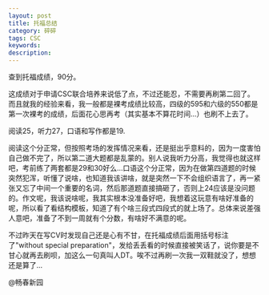 ```yaml
---
layout: post
title: 托福总结
category: 碎碎
tags: CSC
keywords: 
description: 
---
```

  查到托福成绩，90分。

  这成绩对于申请CSC联合培养来说低了点，不过还能忍，不需要再刷第二回了。而且就我的经验来看，我一般都是裸考成绩比较高，四级的595和六级的550都是第一次裸考的成绩，后面花心思再考（其实基本不算花时间...）也刷不上去了。

  阅读25，听力27，口语和写作都是19. 

  阅读这个分正常，但按照考场的发挥情况来看，还是挺出乎意料的，因为一度害怕自己做不完了，所以第二道大题都是乱蒙的。别人说我听力分高，我觉得也就这样吧，考前练了两套都是29和30好么...口语这个分正常，因为在做第四道题的时候突然犯浑，听懂了说啥，也知道我该讲啥，就是突然一下不会组织语言了，再一紧张又忘了中间一个重要的名词，然后那道题直接搞砸了，否则上24应该是没问题的。作文呢，我该说啥呢，我其实根本没准备好吧，我想着这玩意有啥好准备的呢，所以看了看结构模板，知道了有个啥三段式四段式的就上场了。总体来说差强人意吧，准备了不到一周就有个分数，有啥好不满意的呢。

  不过昨天在写CV时发现自己还是心有不甘，在托福成绩后面用括号标注了"without special preparation"，发给丢丢看的时候直接被笑话了，说你要是不甘心就再去刷呗，加这么一句真叫人DT。唉不过再刷一次我一双鞋就没了，想想还是算了...

  @畅春新园